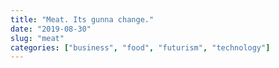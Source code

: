 ```yaml
---
title: "Meat. Its gunna change."
date: "2019-08-30"
slug: "meat"
categories: ["business", "food", "futurism", "technology"]
---
```



